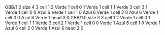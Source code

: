 <gs-board without-header> GBB/1.0
size 4 3
cell 1 2 Verde 1 
cell 0 1 Verde 1 
cell 1 1 Verde 3 
cell 3 1 Verde 1 
cell 0 0 Azul 6 Verde 1 
cell 1 0 Azul 6 Verde 1 
cell 2 0 Azul 6 Verde 1 
cell 3 0 Azul 6 Verde 1 
head 3 0
 </gs-board>
<gs-board without-header> GBB/1.0
size 3 3
cell 1 2 Verde 1 
cell 0 1 Verde 1 
cell 1 1 Verde 3 
cell 2 1 Verde 1 
cell 0 0 Verde 1 Azul 6 
cell 1 0 Verde 1 Azul 6 
cell 2 0 Verde 1 Azul 6 
head 2 0 </gs-board>